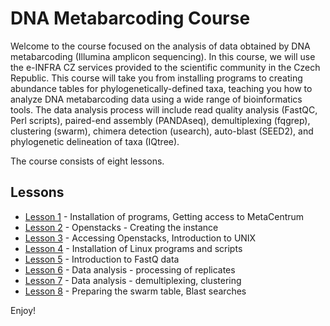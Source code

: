 # DNA Metabarcoding Course

Welcome to the course focused on the analysis of data obtained by DNA metabarcoding (Illumina amplicon sequencing). In this course, we will use the e-INFRA CZ services provided to the scientific community in the Czech Republic. This course will take you from installing programs to creating abundance tables for phylogenetically-defined taxa, teaching you how to analyze DNA metabarcoding data using a wide range of bioinformatics tools. The data analysis process will include read quality analysis (FastQC, Perl scripts), paired-end assembly (PANDAseq), demultiplexing (fqgrep), clustering (swarm), chimera detection (usearch), auto-blast (SEED2), and phylogenetic delineation of taxa (IQtree).

The course consists of eight lessons.

## Lessons

- [Lesson 1](lesson1/lesson1.md) - Installation of programs, Getting access to MetaCentrum
- [Lesson 2](lesson2/lesson2.md) - Openstacks - Creating the instance
- [Lesson 3](lesson3/lesson3.md) - Accessing Openstacks, Introduction to UNIX
- [Lesson 4](lesson4/lesson4.md) - Installation of Linux programs and scripts
- [Lesson 5](lesson5/lesson5.md) - Introduction to FastQ data
- [Lesson 6](lesson6/lesson6.md) - Data analysis - processing of replicates
- [Lesson 7](lesson7/lesson7.md) - Data analysis - demultiplexing, clustering
- [Lesson 8](lesson8/lesson8.md) - Preparing the swarm table, Blast searches

Enjoy!
